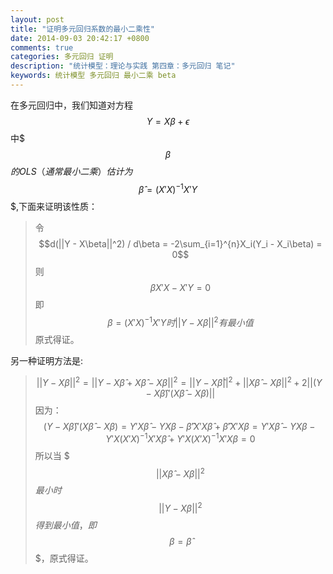 ```yaml
---
layout: post
title: "证明多元回归系数的最小二乘性"
date: 2014-09-03 20:42:17 +0800
comments: true
categories: 多元回归 证明
description: "统计模型：理论与实践 第四章：多元回归 笔记" 
keywords: 统计模型 多元回归 最小二乘 beta 
---
```

在多元回归中，我们知道对方程$$Y = X\beta + \epsilon$$中$$$\beta$$$的OLS（通常最小二乘）估计为$$$\widehat{\beta} = (X'X)^{-1}X'Y$$$,下面来证明该性质：
<!--more-->

>令$$d(||Y - X\beta||^2) / d\beta = -2\sum_{i=1}^{n}X_i(Y_i - X_i\beta) = 0$$
则$$\beta X'X - X'Y = 0$$
即$$\beta = (X'X)^{-1}X'Y时||Y - X\beta||^2有最小值$$
原式得证。

另一种证明方法是:
>$$||Y - X\beta||^2 = ||Y - X\widehat{\beta} + X\widehat{\beta} - X\beta||^2 = ||Y - X\widehat{\beta}||^2 + ||X\widehat{\beta} - X\beta||^2 + 2||(Y - X\widehat{\beta})'(X\widehat{\beta} - X\beta)||$$ 因为：$$(Y - X\widehat{\beta})'(X\widehat{\beta} - X\beta) = Y'X\widehat{\beta} - YX\beta - \widehat{\beta}'X'X\widehat{\beta} + \widehat{\beta}'X'X\beta = Y'X\widehat{\beta} - YX\beta - Y'X(X'X)^{-1}X'X\widehat{\beta} + Y'X(X'X)^{-1}X'X\beta = 0$$所以当 $$$||X\widehat{\beta} - X\beta||^2$$$最小时$$$||Y - X\beta||^2$$$得到最小值，即$$$\beta = \widehat{\beta}$$$，原式得证。
